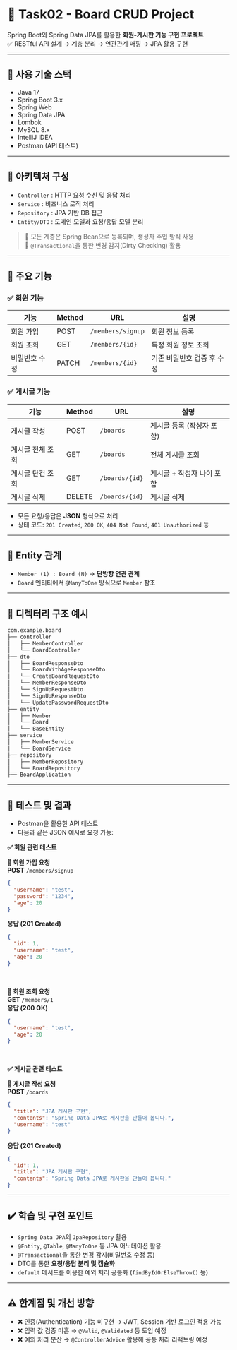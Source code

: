 # 📝 Task02 - Board CRUD Project

Spring Boot와 Spring Data JPA를 활용한 **회원-게시판 기능 구현 프로젝트**<br>
✅ RESTful API 설계 → 계층 분리 → 연관관계 매핑 → JPA 활용 구현

---

## 🔧 사용 기술 스택

- Java 17  
- Spring Boot 3.x  
- Spring Web  
- Spring Data JPA  
- Lombok  
- MySQL 8.x  
- IntelliJ IDEA  
- Postman (API 테스트)

---

## 🧩 아키텍처 구성

- `Controller` : HTTP 요청 수신 및 응답 처리  
- `Service` : 비즈니스 로직 처리  
- `Repository` : JPA 기반 DB 접근  
- `Entity/DTO` : 도메인 모델과 요청/응답 모델 분리

> 📌 모든 계층은 Spring Bean으로 등록되며, 생성자 주입 방식 사용  
> 📌 `@Transactional`을 통한 변경 감지(Dirty Checking) 활용

---

## 📌 주요 기능

### ✅ 회원 기능

| 기능 | Method | URL | 설명 |
|------|--------|-----|------|
| 회원 가입 | POST | `/members/signup` | 회원 정보 등록 |
| 회원 조회 | GET | `/members/{id}` | 특정 회원 정보 조회 |
| 비밀번호 수정 | PATCH | `/members/{id}` | 기존 비밀번호 검증 후 수정 |

### ✅ 게시글 기능

| 기능 | Method | URL | 설명 |
|------|--------|-----|------|
| 게시글 작성 | POST | `/boards` | 게시글 등록 (작성자 포함) |
| 게시글 전체 조회 | GET | `/boards` | 전체 게시글 조회 |
| 게시글 단건 조회 | GET | `/boards/{id}` | 게시글 + 작성자 나이 포함 |
| 게시글 삭제 | DELETE | `/boards/{id}` | 게시글 삭제 |

- 모든 요청/응답은 **JSON** 형식으로 처리
- 상태 코드: `201 Created`, `200 OK`, `404 Not Found`, `401 Unauthorized` 등

---

## 🔗 Entity 관계

- `Member (1) : Board (N)` → **단방향 연관 관계**  
- `Board` 엔티티에서 `@ManyToOne` 방식으로 `Member` 참조

---

## 📂 디렉터리 구조 예시

```bash
com.example.board
├── controller
│   ├── MemberController
│   └── BoardController
├── dto
│   ├── BoardResponseDto
│   └── BoardWithAgeResponseDto
│   └── CreateBoardRequestDto
│   └── MemberResponseDto
│   └── SignUpRequestDto
│   └── SignUpResponseDto
│   └── UpdatePasswordRequestDto
├── entity
│   ├── Member
│   └── Board
│   └── BaseEntity
├── service
│   ├── MemberService
│   └── BoardService
├── repository
│   ├── MemberRepository
│   └── BoardRepository
├── BoardApplication

```

---

## 🧪 테스트 및 결과

- Postman을 활용한 API 테스트 
- 다음과 같은 JSON 예시로 요청 가능:

**✅ 회원 관련 테스트**
  
**🔸 회원 가입 요청**<br>
**POST** `/members/signup`
```json
{
  "username": "test",
  "password": "1234",
  "age": 20
}
```
**응답 (201 Created)**
```json
{
  "id": 1,
  "username": "test",
  "age": 20
}
```
<br>

**🔸 회원 조회 요청**<br>
**GET** `/members/1`<br>
**응답 (200 OK)**
```json
{
  "username": "test",
  "age": 20
}
```
<br>

**✅ 게시글 관련 테스트**

**🔸 게시글 작성 요청**<br>
**POST** `/boards`
```json
{
  "title": "JPA 게시판 구현",
  "contents": "Spring Data JPA로 게시판을 만들어 봅니다.",
  "username": "test"
}
```
**응답 (201 Created)**
```json
{
  "id": 1,
  "title": "JPA 게시판 구현",
  "contents": "Spring Data JPA로 게시판을 만들어 봅니다."
}

```

---

## ✔️ 학습 및 구현 포인트

- `Spring Data JPA`의 `JpaRepository` 활용
- `@Entity`, `@Table`, `@ManyToOne` 등 JPA 어노테이션 활용
- `@Transactional`을 통한 변경 감지(비밀번호 수정 등)
- DTO를 통한 **요청/응답 분리 및 캡슐화**
- `default` 메서드를 이용한 예외 처리 공통화 (`findByIdOrElseThrow()` 등)

---

## ⚠️ 한계점 및 개선 방향

- ❌ 인증(Authentication) 기능 미구현 → JWT, Session 기반 로그인 적용 가능
- ❌ 입력 값 검증 미흡 → `@Valid`, `@Validated` 등 도입 예정
- ❌ 예외 처리 분산 → `@ControllerAdvice` 활용해 공통 처리 리팩토링 예정

